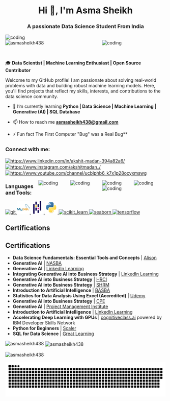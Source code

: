 

<h1 align="center">Hi 👋, I'm Asma Sheikh</h1>
<h3 align="center">A passionate Data Science Student From India</h3>

<img align="right" alt="coding" width="1000" src="https://datanatives.io/wp-content/uploads/2022/06/GtG_small_banner_2.gif">

<img align="right" alt="coding" width="200" src="https://static.wixstatic.com/media/b313a9_89ebec0c5f384c65a9551f0c1ec18ca9~mv2.gif">

<p align="left"> <img src="https://komarev.com/ghpvc/?username=asmasheikh438&label=Profile%20views&color=0e75b6&style=flat" alt="asmasheikh438" /> </p>

<p align="left"> <a href="https://twitter.com/" target="blank"><img src="https://img.shields.io/twitter/follow/?logo=twitter&style=for-the-badge" alt="" /></a> </p>

🎓 **Data Scientist | Machine Learning Enthusiast | Open Source Contributor**

Welcome to my GitHub profile! I am passionate about solving real-world problems with data and building robust machine learning models.
Here, you'll find projects that reflect my skills, interests, and contributions to the data science community.

- 🌱 I’m currently learning **Python | Data Science | Machine Learning | Generative (AI) | SQL Database**

- 📫 How to reach me **asmasheikh438@gmail.com**

- ⚡ Fun fact The First Computer "Bug" was a Real Bug**

<h3 align="left">Connect with me:</h3>
<p align="left">
<a href="https://linkedin.com/in/https://www.linkedin.com/in/akshit-madan-394a82a6/" target="blank"><img align="center" src="https://raw.githubusercontent.com/rahuldkjain/github-profile-readme-generator/master/src/images/icons/Social/linked-in-alt.svg" alt="https://www.linkedin.com/in/akshit-madan-394a82a6/" height="30" width="40" /></a>
<a href="https://instagram.com/https://www.instagram.com/akshitmadan_/" target="blank"><img align="center" src="https://raw.githubusercontent.com/rahuldkjain/github-profile-readme-generator/master/src/images/icons/Social/instagram.svg" alt="https://www.instagram.com/akshitmadan_/" height="30" width="40" /></a>
<a href="https://www.youtube.com/c/https://www.youtube.com/channel/ucblphb6_k7x1p28ocyxmswg" target="blank"><img align="center" src="https://raw.githubusercontent.com/rahuldkjain/github-profile-readme-generator/master/src/images/icons/Social/youtube.svg" alt="https://www.youtube.com/channel/ucblphb6_k7x1p28ocyxmswg" height="30" width="40" /></a>
</p>

                                                                             
<img align="right" alt="coding" width="100" src="https://images.hdqwalls.com/download/python-logo-4k-i6-1920x1080.jpg">
<img align="right" alt="coding" width="100" src="https://media.geeksforgeeks.org/wp-content/uploads/20240131121315/NumPy-Logo-user-journey.png">
<img align="right" alt="coding" width="100" src="https://tse2.mm.bing.net/th?id=OIP.Ahq2xYOySMAQEw8fJJ_WUwAAAA&pid=Api&P=0&h=180">
<img align="right" alt="coding" width="100" src="https://neuraspike.com/wp-content/uploads/2020/12/matplotlib-logo.png">
<img align="right" alt="coding" width="200" src="https://i.pinimg.com/736x/ef/f4/b0/eff4b01aa01db337fdda91aa96d7d078.jpg">

<h3 align="left">Languages and Tools:</h3>
<p align="left"> <a href="https://git-scm.com/" target="_blank" rel="noreferrer"> <img src="https://www.vectorlogo.zone/logos/git-scm/git-scm-icon.svg" alt="git" width="40" height="40"/> </a> <a href="https://www.mysql.com/" target="_blank" rel="noreferrer"> <img src="https://raw.githubusercontent.com/devicons/devicon/master/icons/mysql/mysql-original-wordmark.svg" alt="mysql" width="40" height="40"/> </a> <a href="https://pandas.pydata.org/" target="_blank" rel="noreferrer"> <img src="https://raw.githubusercontent.com/devicons/devicon/2ae2a900d2f041da66e950e4d48052658d850630/icons/pandas/pandas-original.svg" alt="pandas" width="40" height="40"/> </a> <a href="https://www.python.org" target="_blank" rel="noreferrer"> <img src="https://raw.githubusercontent.com/devicons/devicon/master/icons/python/python-original.svg" alt="python" width="40" height="40"/> </a> <a href="https://scikit-learn.org/" target="_blank" rel="noreferrer"> <img src="https://upload.wikimedia.org/wikipedia/commons/0/05/Scikit_learn_logo_small.svg" alt="scikit_learn" width="40" height="40"/> </a> <a href="https://seaborn.pydata.org/" target="_blank" rel="noreferrer"> <img src="https://seaborn.pydata.org/_images/logo-mark-lightbg.svg" alt="seaborn" width="40" height="40"/> </a> <a href="https://www.tensorflow.org" target="_blank" rel="noreferrer"> <img src="https://www.vectorlogo.zone/logos/tensorflow/tensorflow-icon.svg" alt="tensorflow" width="40" height="40"/> </a> </p>

## Certifications

## Certifications

- **Data Science Fundamentals: Essential Tools and Concepts** | [Alison](https://alison.com/shop?course=5729&score=92)
- **Generative AI** | [NASBA](https://www.linkedin.com/learning/certificates/064b2579324a629e754dff2a0849b2417b782f9dbd6a2f1b57ca1ea32dcec82d)
- **Generative AI** | [LinkedIn Learning](https://www.linkedin.com/learning/certificates/30fe65bd16de76c4e3e3337bb6f47de5617b7e7ddf3f54b2a7e439f8504eb97b?trk=share_certificate)
- **Integrating Generative AI into Business Strategy** | [LinkedIn Learning](https://www.linkedin.com/learning/certificates/bae9fc50770a4a641f15f7a996792c29d4af0bec4aec8bee22e4a56e4eeb2020?trk=share_certificate)
- **Generative AI into Business Strategy** | [HRCI](https://www.linkedin.com/learning/certificates/410f9332cf17dee3a6020c934c7f146d9d9178d37c6bfc5ebfac253fd279b349?trk=share_certificate)
- **Generative AI into Business Strategy** | [SHRM](https://www.linkedin.com/learning/certificates/696e44c164c611e3ddcc18885a8acb218c358147cb7f8f93b067521e445efcfd?trk=share_certificate)
- **Introduction to Artificial Intelligence** | [BASBA](https://www.linkedin.com/learning/certificates/7fac7b087fc355afe48e33cd52ba6d1de3086d41ce70106c2ead20ec990bf916?trk=share_certificate)
- **Statistics for Data Analysis Using Excel (Accredited)** | [Udemy](https://springboard.udemy.com/certificate/UC-5d849150-f7d1-42b2-9230-c7bb41f11916/)
- **Generative AI into Business Strategy** | [CPE](https://www.linkedin.com/learning/certificates/2dbea2d9f133056281ae8cd66c1fb846dc6f41689b3c5335b1774f8ce431ca7c?trk=share_certificate)
- **Generative AI** | [Project Management Institute](https://www.pmi.org/certificate-link)
- **Introduction to Artificial Intelligence** | [LinkedIn Learning](https://www.linkedin.com/learning/certificates/45f16876797c94986bf1fa3b617f3b2d548b1b01dc005d709b6eff811d99d0d8?trk=share_certificate)
- **Accelerating Deep Learning with GPUs** | [cognitiveclass.ai](https://courses.cognitiveclass.ai/certificates/83b9ca10dc60435d80c02eeaa5f613e2) powered by IBM Developer Skills Network
- **Python for Beginners** | [Scaler](https://moonshot.scaler.com/s/sl/_EbW-c2Hjo)
- **SQL for Data Science** | [Great Learning](https://www.mygreatlearning.com/certificate/BVRKHKZI)


<p><img align="left" src="https://github-readme-stats.vercel.app/api/top-langs?username=asmasheikh438&show_icons=true&locale=en&layout=compact" alt="asmasheikh438" /></p>

<p>&nbsp;<img align="center" src="https://github-readme-stats.vercel.app/api?username=asmasheikh438&show_icons=true&locale=en" alt="asmasheikh438" /></p>

<p><img align="center" src="https://github-readme-streak-stats.herokuapp.com/?user=asmasheikh438&" alt="asmasheikh438" /></p>

<img src="https://raw.githubusercontent.com/hxu296/hxu296/output/github-contribution-grid-snake.svg" />
</picture>
</p>



